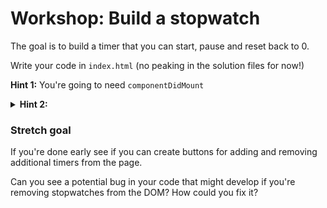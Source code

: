 # Workshop: Build a stopwatch

The goal is to build a timer that you can start, pause and reset back to 0.

Write your code in `index.html` (no peaking in the solution files for now!)

**Hint 1:** You're going to need `componentDidMount`

<details>
  <summary><strong>Hint 2:</strong></summary>
  <p>If you haven't build timers in JavaScript before you might want to look at [setInterval](https://developer.mozilla.org/en-US/docs/Web/API/WindowOrWorkerGlobalScope/setInterval)
</details>

### Stretch goal

If you're done early see if you can create buttons for adding and removing additional timers from the page.

Can you see a potential bug in your code that might develop if you're removing stopwatches from the DOM? How could you fix it?
